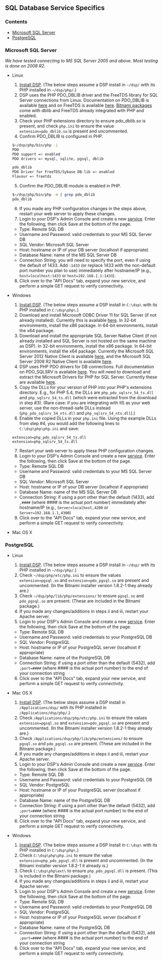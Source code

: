 ## <a name="top"></a>SQL Database Service Specifics

### <a name="contents"></a>Contents
* [Microsoft SQL Server](https://github.com/dreamfactorysoftware/dsp-core/wiki/SQL-Database-Services#sqlsrv)
* [PostgreSQL](https://github.com/dreamfactorysoftware/dsp-core/wiki/SQL-Database-Services#postgresql)

### <a name="sqlsrv"></a>Microsoft SQL Server

_We have tested connecting to MS SQL Server 2005 and above. Most testing is done on 2008 R2._

* Linux
  1. [Install DSP](Install-on-Linux). (The below steps assume a DSP install in `~/dsp/` with its PHP installed in `~/dsp/php/`.)
  2. DSP uses the PHP PDO_DBLIB driver and the FreeTDS library for SQL Server connections from Linux. Documentation on PDO_DBLIB is available [here](http://php.net/manual/en/ref.pdo-dblib.php) and on FreeTDS is available [here](http://www.freetds.org/docs.html). [Bitnami packages](https://github.com/dreamfactorysoftware/dsp-core/wiki/Install-on-Linux#bitnami-installer) come with dblib and FreeTDS already integrated with PHP and enabled.
  3. Check your PHP extensions directory to ensure pdo_dblib.so is present, and check `php.ini` to ensure the value `extension=pdo_dblib.so` is present and uncommented.
  4. Confirm PDO_DBLIB is configured in PHP.

    ```bash
    $~/dsp/php/bin/php -i
    PDO
    PDO support => enabled
    PDO drivers => mysql, sqlite, pgsql, dblib

    pdo_dblib
    PDO Driver for FreeTDS/Sybase DB-lib => enabled
    Flavour => freetds
    ```

  5. Confirm the PDO_DBLIB module is enabled in PHP.

    ```bash
    $~/dsp/php/bin/php -m | grep pdo_dblib
    pdo_dblib
    ```

  6. If you made any PHP configuration changes in the steps above, restart your web server to apply these changes.
  7. Login to your DSP's Admin Console and create a new [service](Services). Enter the following, then click Save at the bottom of the page.
    * Type: Remote SQL DB
    * Username and Password: valid credentials to your MS SQL Server DB
    * SQL Vendor: Microsoft SQL Server
    * Host: hostname or IP of your DB server (localhost if appropriate)
    * Database Name: name of the MS SQL Server DB
    * Connection String: you will need to specify the port, even if using the default of 1433. Add `:1433` (or replace 1433 with the non-default port number you plan to use) immediately after hostname/IP (e.g., `host=localhost:1433` or `host=192.168.1.1:1433`).
  8. Click over to the "API Docs" tab, expand your new service, and perform a simple GET request to verify connectivity.

* Windows
  1. [Install DSP](Install-Microsoft-Windows). (The below steps assume a DSP install in `C:\dsp\` with its PHP installed in `C:\dsp\php\`.)
  2. Download and install Microsoft ODBC Driver 11 for SQL Server (if not already installed). Currently this is available [here](http://www.microsoft.com/en-us/download/details.aspx?id=36434). In 32-bit environments, install the x86 package. In 64-bit environments, install the x64 package.
  3. Download and install the appropriate SQL Server Native Client (if not already installed and SQL Server is not hosted on the same machine as DSP). In 32-bit environments, install the x86 package. In 64-bit environments, install the x64 package. Currently the Microsoft SQL Server 2012 Native Client is available [here](http://www.microsoft.com/en-us/download/details.aspx?id=29065), and the Microsoft SQL Server 2008 R2 Native Client is available [here](http://www.microsoft.com/en-us/download/details.aspx?id=16978).
  4. DSP uses PHP PDO drivers for DB connections. Full documentation on PDO_SQLSRV is available [here](http://php.net/manual/en/ref.pdo-sqlsrv.php). You will need to download and extract the Microsoft Drivers for PHP for SQL Server. Currently these are available [here](https://msdn.microsoft.com/en-us/sqlserver/ff657782.aspx).
  5. Copy the DLLs for your version of PHP into your PHP's extensions directory. E.g., for PHP 5.4, the DLLs are `php_pdo_sqlsrv_54_ts.dll` and `php_sqlsrv_54_ts.dll` (which were extracted from the download in step #3). (Rare case: if you are integrating with IIS as your web server, use the non-thread-safe DLLs instead (`php_pdo_sqlsrv_54_nts.dll` and `php_sqlsrv_54_nts.dll`).)
  6. Enable the copied DLLs in your `php.ini` file. Using the example DLLs from step #4, you would add the following lines to `C:\dsp\php\php.ini` and save:

    ```
    extension=php_pdo_sqlsrv_54_ts.dll
    extension=php_sqlsrv_54_ts.dll
    ```

  7. Restart your web server to apply these PHP configuration changes.
  8. Login to your DSP's Admin Console and create a new [service](Services). Enter the following, then click Save at the bottom of the page.
    * Type: Remote SQL DB
    * Username and Password: valid credentials to your MS SQL Server DB
    * SQL Vendor: Microsoft SQL Server
    * Host: hostname or IP of your DB server (localhost if appropriate)
    * Database Name: name of the MS SQL Server DB
    * Connection String: if using a port other than the default (1433), add `,####` (where #### is the actual port number) immediately after hostname/IP (e.g., `Server=localhost,4200` or `Server=192.168.1.1,4300`)
  9. Click over to the "API Docs" tab, expand your new service, and perform a simple GET request to verify connectivity.

* Mac OS X

### <a name="postgresql"></a>PostgreSQL

* Linux
  1. [Install DSP](Install-on-Linux). (The below steps assume a DSP install in `~/dsp/` with its PHP installed in `~/dsp/php/`.)
  2. Check `~/dsp/php/etc/php.ini` to ensure the values `extension=pgsql.so` and `extension=pdo_pgsql.so` are present and uncommented. (In the Bitnami installer version 1.8.2-1 they already are.)
  3. Check `~/dsp/php/lib/php/extensions/` to ensure `pgsql.so` and `pdo_pgsql.so` are present. (These are included in the Bitnami package.)
  4. If you made any changes/additions in steps ii and iii, restart your Apache server.
  5. Login to your DSP's Admin Console and create a new [service](Services). Enter the following, then click Save at the bottom of the page.
    * Type: Remote SQL DB
    * Username and Password: valid credentials to your PostgreSQL DB
    * SQL Vendor: PostgreSQL
    * Host: hostname or IP of your PostgreSQL server (localhost if appropriate)
    * Database Name: name of the PostgreSQL DB
    * Connection String: if using a port other than the default (5432), add `;port=####` (where #### is the actual port number) to the end of your connection string
  6. Click over to the "API Docs" tab, expand your new service, and perform a simple GET request to verify connectivity.

* Mac OS X
  1. [Install DSP](Install-Mac-OS-X). (The below steps assume a DSP install in `/Applications/dsp/` with its PHP installed in `/Applications/dsp/php/`.)
  2. Check `/Applications/dsp/php/etc/php.ini` to ensure the values `extension=pgsql.so` and `extension=pdo_pgsql.so` are present and uncommented. (In the Bitnami installer version 1.8.2-1 they already are.)
  3. Check `/Applications/dsp/php/lib/php/extensions/` to ensure `pgsql.so` and `pdo_pgsql.so` are present. (These are included in the Bitnami package.)
  4. If you made any changes/additions in steps ii and iii, restart your Apache server.
  5. Login to your DSP's Admin Console and create a new [service](Services). Enter the following, then click Save at the bottom of the page.
    * Type: Remote SQL DB
    * Username and Password: valid credentials to your PostgreSQL DB
    * SQL Vendor: PostgreSQL
    * Host: hostname or IP of your PostgreSQL server (localhost if appropriate)
    * Database Name: name of the PostgreSQL DB
    * Connection String: if using a port other than the default (5432), add `;port=####` (where #### is the actual port number) to the end of your connection string
  6. Click over to the "API Docs" tab, expand your new service, and perform a simple GET request to verify connectivity.

* Windows
  1. [Install DSP](Install-Microsoft-Windows). (The below steps assume a DSP install in `C:\dsp\` with its PHP installed in `C:\dsp\php\`.)
  2. Check `C:\dsp\php\php.ini` to ensure the value `extension=php_pdo_pgsql.dll` is present and uncommented. (In the Bitnami installer version 1.8.2-1 it already is.)
  3. Check `C:\dsp\php\ext\` to ensure `php_pdo_pgsql.dll` is present. (This is included in the Bitnami package.)
  4. If you made any changes/additions in steps ii and iii, restart your Apache server.
  5. Login to your DSP's Admin Console and create a new [service](Services). Enter the following, then click Save at the bottom of the page.
    * Type: Remote SQL DB
    * Username and Password: valid credentials to your PostgreSQL DB
    * SQL Vendor: PostgreSQL
    * Host: hostname or IP of your PostgreSQL server (localhost if appropriate)
    * Database Name: name of the PostgreSQL DB
    * Connection String: if using a port other than the default (5432), add `;port=####` (where #### is the actual port number) to the end of your connection string
  6. Click over to the "API Docs" tab, expand your new service, and perform a simple GET request to verify connectivity.